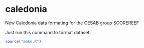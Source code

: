 caledonia
=============================

New Caledonia data formating for the CESAB group SCOREREEF

Just run this command to format dataset:

```r
source("make.R")
```
